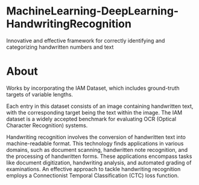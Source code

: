 # MachineLearning-DeepLearning-HandwritingRecognition
Innovative and effective framework for correctly identifying and categorizing handwritten numbers and text
# About
Works by incorporating the IAM Dataset, which includes ground-truth targets of variable lengths.

Each entry in this dataset consists of an image containing handwritten text, with the corresponding target being the text within the image. The IAM dataset is a widely accepted benchmark for evaluating OCR (Optical Character Recognition) systems.

Handwriting recognition involves the conversion of handwritten text into machine-readable format. This technology finds applications in various domains, such as document scanning, handwritten note recognition, and the processing of handwritten forms. These applications encompass tasks like document digitization, handwriting analysis, and automated grading of examinations. An effective approach to tackle handwriting recognition employs a Connectionist Temporal Classification (CTC) loss function.
